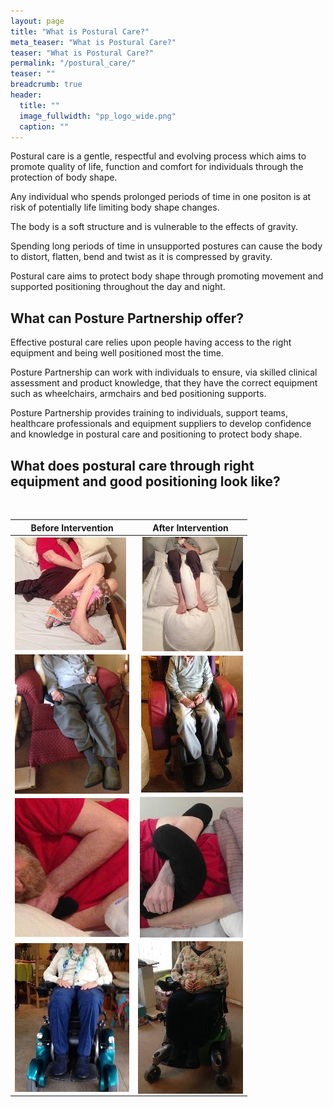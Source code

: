 ```yaml
---
layout: page
title: "What is Postural Care?"
meta_teaser: "What is Postural Care?"
teaser: "What is Postural Care?"
permalink: "/postural_care/"
teaser: ""
breadcrumb: true
header:
  title: ""
  image_fullwidth: "pp_logo_wide.png"
  caption: ""
---
```


Postural care is a gentle, respectful and evolving process which aims to promote quality of life, function and comfort for individuals through the protection of body shape.

Any individual who spends prolonged periods of time in one positon is at risk of potentially life limiting body shape changes.

The body is a soft structure and is vulnerable to the effects of gravity.

Spending long periods of time in unsupported postures can cause the body to distort, flatten, bend and twist as it is compressed by gravity. 

Postural care aims to protect body shape through promoting movement and supported positioning throughout the day and night.

## What can Posture Partnership offer?

Effective postural care relies upon people having access to the right equipment and being well positioned most the time.

Posture Partnership can work with individuals to ensure, via skilled clinical assessment and product knowledge, that they have the correct equipment such as wheelchairs, armchairs and bed positioning supports.   

Posture Partnership provides training to individuals, support teams, healthcare professionals and equipment suppliers to develop confidence and knowledge in postural care and positioning to protect body shape.  

## What does postural care through right equipment and good positioning look like?

<BR>

  Before Intervention | After Intervention
  ------------- | -------------
  <img style="float: left;" src="../images/posture_examples/1_before.jpg">  | <img style="float: right;" src="../images/posture_examples/1_after.jpg">
  <img style="float: left;" src="../images/posture_examples/2_before.jpg">  | <img style="float: right;" src="../images/posture_examples/2_after.jpg">
  <img style="float: left;" src="../images/posture_examples/3_before.jpg">  | <img style="float: right;" src="../images/posture_examples/3_after.jpg">
  <img style="float: left;" src="../images/posture_examples/4_before.jpg">  | <img style="float: right;" src="../images/posture_examples/4_after.jpg">


